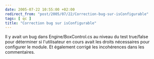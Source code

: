 ```yaml
---
date: 2005-07-22 10:55:00 +02:00
redirect_from: "post/2005/07/22/Correction-bug-sur-isConfigurable"
tags: [ qc ]
title: "Correction bug sur isConfigurable"
---
```


Il y avait un bug dans Engine/BoxControl.cs au niveau du test true/false
pour déterminer si l'utilisateur en cours avait les droits nécessaires pour
configurer le module. Et également corrigé les incohérences dans les
commentaires.
